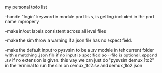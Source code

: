my personal todo list

-handle "logic" keyword in module port lists, is getting included in the port name improperly

-make in/out labels consistent across all level files

-make the sim throw a warning if a json file has no expect field.

-make the default input to pysvsim to be a .sv module in teh current folder with a matching .json file if no input is specified so --file is optional. append .sv if no extension is given. this way we can just do "pysvsim demux_1to2" in the terminal to run the sim on demux_1to2.sv and demux_1to2.json